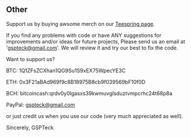 ## Other

Support us by buying awsome merch on our [Teespring page](https://teespring.com/it/stores/gspteck-2).

If you find any problems with code or have ANY suggestions for improvements and/or ideas for future projects,
Please send us an email at 'gspteck@gmail.com'.
We will review it and try our best to fix the code.

Want to support us?

BTC: 1Q1ZFsZCXhan1QG9Su1S9xEX75WpecYE3C

ETH: 0x3F21aBAd969f9c8B18975B8cb9f039569bF10f0D

BCH: bitcoincash:qrdv0y0lgasxs39kwmuvglsduztvmpcrhc24t68p8a

PayPal: [gspteck@gmail.com](https://paypal.me/gspteck)

or just credit us when you use our code (very much appreciated as well).

Sincerely,
GSPTeck
